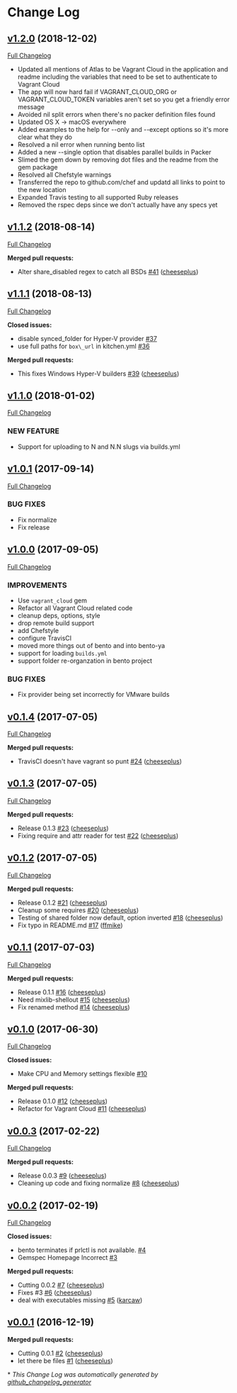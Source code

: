 # Change Log

## [v1.2.0](https://github.com/chef/bento-ya/tree/v1.2.0) (2018-12-02)
[Full Changelog](https://github.com/chef/bento-ya/compare/v1.1.2...v1.2.0)

- Updated all mentions of Atlas to be Vagrant Cloud in the application and readme including the variables that need to be set to authenticate to Vagrant Cloud
- The app will now hard fail if VAGRANT_CLOUD_ORG or VAGRANT_CLOUD_TOKEN variables aren't set so you get a friendly error message
- Avoided nil split errors when there's no packer definition files found
- Updated OS X -> macOS everywhere
- Added examples to the help for --only and --except options so it's more clear what they do
- Resolved a nil error when running bento list
- Added a new --single option that disables parallel builds in Packer
- Slimed the gem down by removing dot files and the readme from the gem package
- Resolved all Chefstyle warnings
- Transferred the repo to github.com/chef and updatd all links to point to the new location
- Expanded Travis testing to all supported Ruby releases
- Removed the rspec deps since we don't actually have any specs yet


## [v1.1.2](https://github.com/chef/bento-ya/tree/v1.1.2) (2018-08-14)
[Full Changelog](https://github.com/chef/bento-ya/compare/v1.1.1...v1.1.2)

**Merged pull requests:**

- Alter share\_disabled regex to catch all BSDs [\#41](https://github.com/chef/bento-ya/pull/41) ([cheeseplus](https://github.com/chef))

## [v1.1.1](https://github.com/chef/bento-ya/tree/v1.1.1) (2018-08-13)
[Full Changelog](https://github.com/chef/bento-ya/compare/v1.1.0...v1.1.1)

**Closed issues:**

- disable synced\_folder for Hyper-V provider [\#37](https://github.com/chef/bento-ya/issues/37)
- use full paths for `box\_url` in kitchen.yml [\#36](https://github.com/chef/bento-ya/issues/36)

**Merged pull requests:**

- This fixes Windows Hyper-V builders [\#39](https://github.com/chef/bento-ya/pull/39) ([cheeseplus](https://github.com/chef))

## [v1.1.0](https://github.com/chef/bento-ya/tree/v1.1.0) (2018-01-02)
[Full Changelog](https://github.com/chef/bento-ya/compare/v1.0.1...v1.1.0)

### NEW FEATURE

* Support for uploading to N and N.N slugs via builds.yml

## [v1.0.1](https://github.com/chef/bento-ya/tree/v1.0.1) (2017-09-14)
[Full Changelog](https://github.com/chef/bento-ya/compare/v1.0.0...v1.0.1)

### BUG FIXES

* Fix normalize
* Fix release

## [v1.0.0](https://github.com/chef/bento-ya/tree/v1.0.0) (2017-09-05)
[Full Changelog](https://github.com/chef/bento-ya/compare/v0.1.4...v1.0.0)

### IMPROVEMENTS

* Use `vagrant_cloud` gem
* Refactor all Vagrant Cloud related code
* cleanup deps, options, style
* drop remote build support
* add Chefstyle
* configure TravisCI
* moved more things out of bento and into bento-ya
* support for loading `builds.yml`
* support folder re-organzation in bento project

### BUG FIXES

* Fix provider being set incorrectly for VMware builds

## [v0.1.4](https://github.com/chef/bento-ya/tree/v0.1.4) (2017-07-05)
[Full Changelog](https://github.com/chef/bento-ya/compare/v0.1.3...v0.1.4)

**Merged pull requests:**

- TravisCI doesn't have vagrant so punt [\#24](https://github.com/chef/bento-ya/pull/24) ([cheeseplus](https://github.com/chef))

## [v0.1.3](https://github.com/chef/bento-ya/tree/v0.1.3) (2017-07-05)
[Full Changelog](https://github.com/chef/bento-ya/compare/v0.1.2...v0.1.3)

**Merged pull requests:**

- Release 0.1.3 [\#23](https://github.com/chef/bento-ya/pull/23) ([cheeseplus](https://github.com/chef))
- Fixing require and attr reader for test [\#22](https://github.com/chef/bento-ya/pull/22) ([cheeseplus](https://github.com/chef))

## [v0.1.2](https://github.com/chef/bento-ya/tree/v0.1.2) (2017-07-05)
[Full Changelog](https://github.com/chef/bento-ya/compare/v0.1.1...v0.1.2)

**Merged pull requests:**

- Release 0.1.2 [\#21](https://github.com/chef/bento-ya/pull/21) ([cheeseplus](https://github.com/chef))
- Cleanup some requires [\#20](https://github.com/chef/bento-ya/pull/20) ([cheeseplus](https://github.com/chef))
- Testing of shared folder now default, option inverted [\#18](https://github.com/chef/bento-ya/pull/18) ([cheeseplus](https://github.com/chef))
- Fix typo in README.md [\#17](https://github.com/chef/bento-ya/pull/17) ([ffmike](https://github.com/ffmike))

## [v0.1.1](https://github.com/chef/bento-ya/tree/v0.1.1) (2017-07-03)
[Full Changelog](https://github.com/chef/bento-ya/compare/v0.1.0...v0.1.1)

**Merged pull requests:**

- Release 0.1.1 [\#16](https://github.com/chef/bento-ya/pull/16) ([cheeseplus](https://github.com/chef))
- Need mixlib-shellout [\#15](https://github.com/chef/bento-ya/pull/15) ([cheeseplus](https://github.com/chef))
- Fix renamed method [\#14](https://github.com/chef/bento-ya/pull/14) ([cheeseplus](https://github.com/chef))

## [v0.1.0](https://github.com/chef/bento-ya/tree/v0.1.0) (2017-06-30)
[Full Changelog](https://github.com/chef/bento-ya/compare/v0.0.3...v0.1.0)

**Closed issues:**

- Make CPU and Memory settings flexible [\#10](https://github.com/chef/bento-ya/issues/10)

**Merged pull requests:**

- Release 0.1.0 [\#12](https://github.com/chef/bento-ya/pull/12) ([cheeseplus](https://github.com/chef))
- Refactor for Vagrant Cloud [\#11](https://github.com/chef/bento-ya/pull/11) ([cheeseplus](https://github.com/chef))

## [v0.0.3](https://github.com/chef/bento-ya/tree/v0.0.3) (2017-02-22)
[Full Changelog](https://github.com/chef/bento-ya/compare/v0.0.2...v0.0.3)

**Merged pull requests:**

- Release 0.0.3 [\#9](https://github.com/chef/bento-ya/pull/9) ([cheeseplus](https://github.com/chef))
- Cleaning up code and fixing normalize [\#8](https://github.com/chef/bento-ya/pull/8) ([cheeseplus](https://github.com/chef))

## [v0.0.2](https://github.com/chef/bento-ya/tree/v0.0.2) (2017-02-19)
[Full Changelog](https://github.com/chef/bento-ya/compare/v0.0.1...v0.0.2)

**Closed issues:**

- bento terminates if prlctl is not available. [\#4](https://github.com/chef/bento-ya/issues/4)
- Gemspec Homepage Incorrect [\#3](https://github.com/chef/bento-ya/issues/3)

**Merged pull requests:**

- Cutting 0.0.2 [\#7](https://github.com/chef/bento-ya/pull/7) ([cheeseplus](https://github.com/chef))
- Fixes \#3 [\#6](https://github.com/chef/bento-ya/pull/6) ([cheeseplus](https://github.com/chef))
- deal with executables missing [\#5](https://github.com/chef/bento-ya/pull/5) ([karcaw](https://github.com/karcaw))

## [v0.0.1](https://github.com/chef/bento-ya/tree/v0.0.1) (2016-12-19)
**Merged pull requests:**

- Cutting 0.0.1 [\#2](https://github.com/chef/bento-ya/pull/2) ([cheeseplus](https://github.com/chef))
- let there be files [\#1](https://github.com/chef/bento-ya/pull/1) ([cheeseplus](https://github.com/chef))



\* *This Change Log was automatically generated by [github_changelog_generator](https://github.com/skywinder/Github-Changelog-Generator)*
